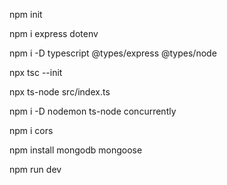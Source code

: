 npm init

npm i express dotenv 

npm i -D typescript @types/express @types/node

npx tsc --init    

npx ts-node src/index.ts

npm i -D nodemon ts-node concurrently

npm i cors

npm install mongodb mongoose

npm run dev   
